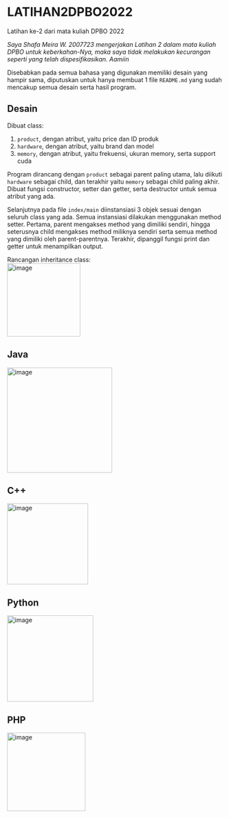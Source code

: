 # LATIHAN2DPBO2022
Latihan ke-2 dari mata kuliah DPBO 2022

*Saya Shafa Meira W. 2007723 mengerjakan Latihan 2 dalam mata kuliah DPBO untuk keberkahan-Nya, maka saya tidak melakukan kecurangan seperti yang telah dispesifikasikan. Aamiin*

Disebabkan pada semua bahasa yang digunakan memiliki desain yang hampir sama, diputuskan untuk hanya membuat 1 file `README.md` yang sudah mencakup semua desain serta hasil program.

## Desain 
Dibuat class:
1. `product`, dengan atribut, yaitu price dan ID produk
2. `hardware`, dengan atribut, yaitu brand dan model
3. `memory`, dengan atribut, yaitu frekuensi, ukuran memory, serta support cuda

Program dirancang dengan `product` sebagai parent paling utama, lalu diikuti `hardware` sebagai child, dan terakhir yaitu `memory` sebagai child paling akhir. Dibuat fungsi constructor, setter dan getter, serta destructor untuk semua atribut yang ada. 

Selanjutnya pada file `index/main` diinstansiasi 3 objek sesuai dengan seluruh class yang ada. Semua instansiasi dilakukan menggunakan method setter. Pertama, parent mengakses method yang dimiliki sendiri, hingga seterusnya child mengakses method miliknya sendiri serta semua method yang dimiliki oleh parent-parentnya. Terakhir, dipanggil fungsi print dan getter untuk menampilkan output.

Rancangan inheritance class:<br>
<img width="170" alt="image" src="https://user-images.githubusercontent.com/71260611/154809858-43092903-f750-484f-b5ff-0832a39ff9a9.png">

## Java<br>
<img width="244" alt="image" src="https://user-images.githubusercontent.com/71260611/154812241-101a0df8-d58b-47ae-bf58-7d387253bc17.png">

## C++<br>
<img width="188" alt="image" src="https://user-images.githubusercontent.com/71260611/154815810-dbdd184b-78b7-4d5a-8614-960690b2fd19.png">

## Python<br>
<img width="200" alt="image" src="https://user-images.githubusercontent.com/71260611/154841604-76d2963a-f3ba-4e32-8b68-c9429e66cbaa.png">

## PHP<br>
<img width="182" alt="image" src="https://user-images.githubusercontent.com/71260611/154847231-05a95328-d1d0-4dd0-b987-382a6c126913.png">
